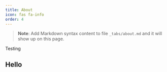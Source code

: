 ```yaml
---
title: About
icon: fas fa-info
order: 4
---
```



> **Note**: Add Markdown syntax content to file `_tabs/about.md` and it will show up on this page.

Testing

## Hello